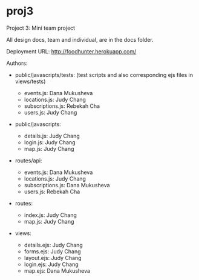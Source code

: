 proj3
=====

Project 3: Mini team project

All design docs, team and individual, are in the docs folder.

Deployment URL: http://foodhunter.herokuapp.com/

Authors:

- public/javascripts/tests: (test scripts and also corresponding ejs files in views/tests)
  - events.js: Dana Mukusheva
  - locations.js: Judy Chang
  - subscriptions.js: Rebekah Cha
  - users.js: Judy Chang

- public/javascripts:
  - details.js: Judy Chang
  - login.js: Judy Chang
  - map.js: Judy Chang

- routes/api:
  - events.js: Dana Mukusheva
  - locations.js: Judy Chang
  - subscriptions.js: Dana Mukusheva
  - users.js: Rebekah Cha

- routes:
  - index.js: Judy Chang
  - map.js: Judy Chang

- views:
  - details.ejs: Judy Chang
  - forms.ejs: Judy Chang
  - layout.ejs: Judy Chang
  - login.ejs: Judy Chang
  - map.ejs: Dana Mukusheva


